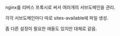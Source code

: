 nginx를 리버스 프록시로 써서 여러개의 서브도메인을 관리.

각각 서브도메인마다 따로 sites-available에 파일 생성.

좀 다른 설정이 필요한 애들도 있지만 대체로 같음.